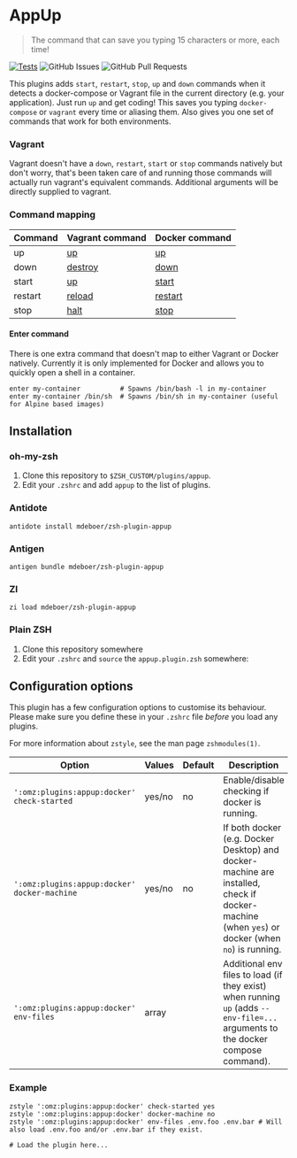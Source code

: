 # AppUp

> The command that can save you typing 15 characters or more, each time!

[![Tests](https://github.com/mdeboer/zsh-plugin-appup/actions/workflows/zunit.yml/badge.svg)](https://github.com/mdeboer/zsh-plugin-appup/actions/workflows/zunit.yml) ![GitHub Issues](https://img.shields.io/github/issues/mdeboer/zsh-plugin-appup) ![GitHub Pull Requests](https://img.shields.io/github/issues-pr/mdeboer/zsh-plugin-appup)

This plugins adds `start`, `restart`, `stop`, `up` and `down` commands when it detects a docker-compose or Vagrant file
in the current directory (e.g. your application). Just run `up` and get coding! This saves you typing `docker-compose`
or `vagrant` every time or aliasing them. Also gives you one set of commands that work for both environments.

### Vagrant

Vagrant doesn't have a `down`, `restart`, `start` or `stop` commands natively but don't worry, that's been taken care of
and running those commands will actually run vagrant's equivalent commands. Additional arguments will be directly
supplied to vagrant.

### Command mapping

| Command | Vagrant command                                            | Docker command                                                |
|---------|------------------------------------------------------------|---------------------------------------------------------------|
| up      | [up](https://www.vagrantup.com/docs/cli/up.html)           | [up](https://docs.docker.com/compose/reference/up/)           |
| down    | [destroy](https://www.vagrantup.com/docs/cli/destroy.html) | [down](https://docs.docker.com/compose/reference/down/)       |
| start   | [up](https://www.vagrantup.com/docs/cli/up.html)           | [start](https://docs.docker.com/compose/reference/start/)     |
| restart | [reload](https://www.vagrantup.com/docs/cli/reload.html)   | [restart](https://docs.docker.com/compose/reference/restart/) |
| stop    | [halt](https://www.vagrantup.com/docs/cli/halt.html)       | [stop](https://docs.docker.com/compose/reference/stop/)       |

#### Enter command

There is one extra command that doesn't map to either Vagrant or Docker natively. Currently it is only implemented for
Docker and allows you to quickly open a shell in a container.

```shell
enter my-container          # Spawns /bin/bash -l in my-container
enter my-container /bin/sh  # Spawns /bin/sh in my-container (useful for Alpine based images) 
```

## Installation

### oh-my-zsh

1. Clone this repository to `$ZSH_CUSTOM/plugins/appup`.
2. Edit your `.zshrc` and add `appup` to the list of plugins.

### Antidote

```shell
antidote install mdeboer/zsh-plugin-appup
```

### Antigen

```shell
antigen bundle mdeboer/zsh-plugin-appup
```

### ZI

```shell
zi load mdeboer/zsh-plugin-appup
```

### Plain ZSH

1. Clone this repository somewhere
2. Edit your `.zshrc` and `source` the `appup.plugin.zsh` somewhere:

## Configuration options

This plugin has a few configuration options to customise its behaviour. Please make sure you define these in your
`.zshrc` file *before* you load any plugins.

For more information about `zstyle`, see the man page `zshmodules(1)`.

| Option                                       | Values | Default | Description                                                                                                                                   |
|----------------------------------------------|--------|---------|-----------------------------------------------------------------------------------------------------------------------------------------------|
| `':omz:plugins:appup:docker' check-started`  | yes/no | no      | Enable/disable checking if docker is running.                                                                                                 |
| `':omz:plugins:appup:docker' docker-machine` | yes/no | no      | If both docker (e.g. Docker Desktop) and docker-machine are installed, check if docker-machine (when `yes`) or docker (when `no`) is running. |
| `':omz:plugins:appup:docker' env-files`      | array  |         | Additional env files to load (if they exist) when running `up` (adds `--env-file=...` arguments to the docker compose command).               | 

### Example

```shell
zstyle ':omz:plugins:appup:docker' check-started yes
zstyle ':omz:plugins:appup:docker' docker-machine no
zstyle ':omz:plugins:appup:docker' env-files .env.foo .env.bar # Will also load .env.foo and/or .env.bar if they exist.

# Load the plugin here...
```

